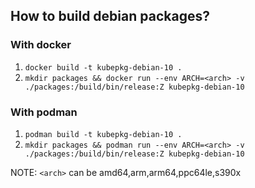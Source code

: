 ## How to build debian packages?

### With docker

1. `docker build -t kubepkg-debian-10 .`
2. `mkdir packages && docker run --env ARCH=<arch> -v ./packages:/build/bin/release:Z kubepkg-debian-10`

### With podman

1. `podman build -t kubepkg-debian-10 .`
2. `mkdir packages && podman run --env ARCH=<arch> -v ./packages:/build/bin/release:Z kubepkg-debian-10`


NOTE: `<arch>` can be amd64,arm,arm64,ppc64le,s390x
